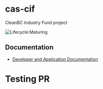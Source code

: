 # cas-cif

CleanBC Industry Fund project

![Lifecycle:Maturing](https://img.shields.io/badge/Lifecycle-Maturing-007EC6)

## Documentation

- [Developer and Application Documentation](./docs/README.md)


# Testing PR
